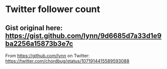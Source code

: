 # Twitter follower count

## Gist original here: <https://gist.github.com/lynn/9d6685d7a33d1e9ba2256a15873b3e7c>

From <https://github.com/lynn> on Twitter: <https://twitter.com/chordbug/status/1071914415589593088>
